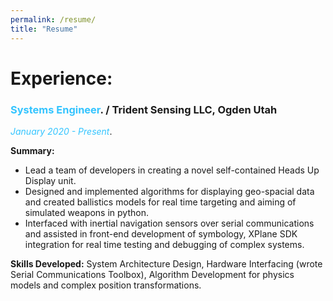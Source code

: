 ```yaml
---
permalink: /resume/
title: "Resume"
---
```



# Experience:

### <span style="color:33C4FF">Systems Engineer</span>. / Trident Sensing LLC, Ogden Utah
<span style="color:33C4FF">*January 2020 - Present*</span>.

**Summary:** 
- Lead a team of developers in creating a novel self-contained Heads Up Display unit. 
- Designed and implemented algorithms for displaying geo-spacial data and created ballistics models for real time targeting and aiming of simulated weapons in python. 
- Interfaced with inertial navigation sensors over serial communications and assisted in front-end development of symbology, XPlane SDK integration for real time testing and debugging of complex systems.

**Skills Developed:** System Architecture Design, Hardware Interfacing (wrote Serial Communications Toolbox), Algorithm Development for physics models and complex position transformations.
